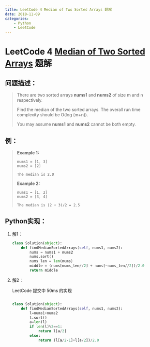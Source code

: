 ```yaml
---
title: LeetCode 4 Median of Two Sorted Arrays 题解
date: 2018-11-09
categories:
    - Python
    - LeetCode
---
```


# LeetCode 4 [Median of Two Sorted Arrays](https://leetcode.com/problems/median-of-two-sorted-arrays)  题解

## 问题描述：

> There are two sorted arrays **nums1** and **nums2** of size m and n respectively.	
>
> Find the median of the two sorted arrays. The overall run time complexity should be O(log (m+n)).
>
> You may assume **nums1** and **nums2** cannot be both empty.

## 例：

>**Example 1:**
>
>```
>nums1 = [1, 3]
>nums2 = [2]
>
>The median is 2.0
>```
>
>**Example 2:**
>
>```
>nums1 = [1, 2]
>nums2 = [3, 4]
>
>The median is (2 + 3)/2 = 2.5
>```

## Python实现：

1. 解1：

    ```python
    class Solution(object):
        def findMedianSortedArrays(self, nums1, nums2):
            nums = nums1 + nums2
            nums.sort()
            nums_len = len(nums)
            middle = (nums[nums_len//2] + nums[~nums_len//2])/2.0
            return middle
    ```

2. 解2：

    LeetCode 提交中 50ms 的实现

    ```python
    
    class Solution(object):
        def findMedianSortedArrays(self, nums1, nums2):
            l=nums1+nums2
            l.sort()
            a=len(l)
            if len(l)%2==1:
                return l[a/2]
            else:
                return (l[a/2-1]+l[a/2])/2.0
    ```

